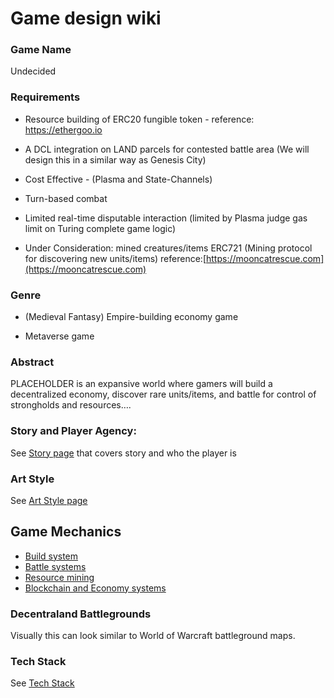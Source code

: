 # Game design wiki

### Game Name

Undecided

### Requirements

* Resource building of ERC20 fungible token - reference: https://ethergoo.io

* A DCL integration on LAND parcels for contested battle area (We will design this in a similar way as Genesis City)

* Cost Effective - (Plasma and State-Channels)

* Turn-based combat

* Limited real-time disputable interaction (limited by Plasma judge gas limit on Turing complete game logic)

* Under Consideration: mined creatures/items ERC721 (Mining protocol for discovering new units/items) reference:[https://mooncatrescue.com](https://mooncatrescue.com)

### Genre

* (Medieval Fantasy) Empire-building economy game

* Metaverse game

### Abstract

PLACEHOLDER is an expansive world where gamers will build a decentralized economy, discover rare units/items, and battle for control of strongholds and resources….


### Story and Player Agency:

See [Story page](./Story.md) that covers story and who the player is

### Art Style

See [Art Style page](./Art-Style.md)

## Game Mechanics

* [Build system](./Build-System.md)
* [Battle systems](./Battle-Systems.md)
* [Resource mining](./Resource-Mining.md)
* [Blockchain and Economy systems](./Economy-Systems.md)

### Decentraland Battlegrounds

Visually this can look similar to World of Warcraft battleground maps.

### Tech Stack

See [Tech Stack](./Tech-Stack.md)
